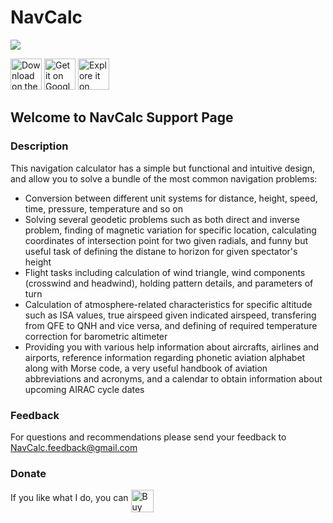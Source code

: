 # NavCalc
![](https://play-lh.googleusercontent.com/l0LD9lYVSbbV2q6_4QDzQjESzBo14Cul_E192lrEMpYGp6vAChSms5OaAsHvpUkp3hoY=w660-h320-rw)

<a href='https://apps.apple.com/ru/app/navcalc/id1586660769'><img alt='Download on the App Store' height='50' src='https://firebasestorage.googleapis.com/v0/b/navcalc-app.appspot.com/o/appstore_badge_en.png?alt=media&token=54540c08-97b7-4603-b553-917a79362ffe'/></a>
<a href='https://play.google.com/store/apps/details?id=antonchik.anton.navcalcapp'><img alt='Get it on Google Play' height='50' src='https://firebasestorage.googleapis.com/v0/b/navcalc-app.appspot.com/o/google_play_badge_en.png?alt=media&token=43150685-777e-4bdb-86f0-45da1d06db47'/></a>
<a href='https://appgallery.cloud.huawei.com/ag/n/app/C104806419'><img alt='Explore it on AppGallery' height='50' src='https://firebasestorage.googleapis.com/v0/b/navcalc-app.appspot.com/o/app_gallery_60.png?alt=media&token=6625bf24-0329-4b93-b931-95442db7b9fa'/></a>

## Welcome to NavCalc Support Page

### Description

This navigation calculator has a simple but functional and intuitive design, and allow you to solve a bundle of the most common navigation problems:
- Conversion between different unit systems for distance, height, speed, time, pressure, temperature and so on
- Solving several geodetic problems such as both direct and inverse problem, finding of magnetic variation for specific location, calculating coordinates of intersection point for two given radials, and funny but useful task of defining the distane to horizon for given spectator's height
- Flight tasks including calculation of wind triangle, wind components (crosswind and headwind), holding pattern details, and parameters of turn
- Calculation of atmosphere-related characteristics for specific altitude such as ISA values, true airspeed given indicated airspeed, transfering from QFE to QNH and vice versa, and defining of required temperature correction for barometric altimeter
- Providing you with various help information about aircrafts, airlines and airports, reference information regarding phonetic aviation alphabet along with Morse code, a very useful handbook of aviation abbreviations and acronyms, and a calendar to obtain information about upcoming AIRAC cycle dates


### Feedback
For questions and recommendations please send your feedback to <NavCalc.feedback@gmail.com>

### Donate
If you like what I do, you can <a href='https://ko-fi.com/K3K56CCST' target='_blank'><img height='36' style='border:0px;height:36px' align="middle" src='https://cdn.ko-fi.com/cdn/kofi1.png?v=3' border='0' alt='Buy Me a Coffee at ko-fi.com' /></a>
